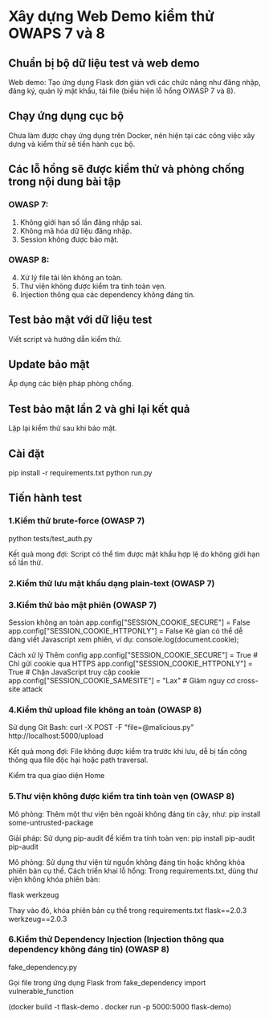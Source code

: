 # Xây dựng Web Demo kiểm thử OWAPS 7 và 8
## Chuẩn bị bộ dữ liệu test và web demo
Web demo: Tạo ứng dụng Flask đơn giản với các chức năng như đăng nhập, đăng ký, quản lý mật khẩu, tải file (biểu hiện lỗ hổng OWASP 7 và 8).

## Chạy ứng dụng cục bộ
Chưa làm được chạy ứng dụng trên Docker, nên hiện tại các công việc xây dựng và kiểm thử sẽ tiến hành cục bộ. 

## Các lỗ hổng sẽ được kiểm thử và phòng chống trong nội dung bài tập
### OWASP 7:
1. Không giới hạn số lần đăng nhập sai.
2. Không mã hóa dữ liệu đăng nhập.
3. Session không được bảo mật.
### OWASP 8:
4. Xử lý file tải lên không an toàn.
5. Thư viện không được kiểm tra tính toàn vẹn.
6. Injection thông qua các dependency không đáng tin.

## Test bảo mật với dữ liệu test
Viết script và hướng dẫn kiểm thử.

## Update bảo mật
Áp dụng các biện pháp phòng chống.

## Test bảo mật lần 2 và ghi lại kết quả
Lặp lại kiểm thử sau khi bảo mật.

## Cài đặt
pip install -r requirements.txt
python run.py

## Tiến hành test
### 1.Kiểm thử brute-force (OWASP 7)
python tests/test_auth.py

Kết quả mong đợi: Script có thể tìm được mật khẩu hợp lệ do không giới hạn số lần thử.

### 2.Kiểm thử lưu mật khẩu dạng plain-text (OWASP 7)

### 3.Kiểm thử bảo mật phiên (OWASP 7)
Session không an toàn
app.config["SESSION_COOKIE_SECURE"] = False
app.config["SESSION_COOKIE_HTTPONLY"] = False
Kẻ gian có thể dễ dàng viết Javascript xem phiên, ví dụ:
console.log(document.cookie);

Cách xử lý
Thêm config
app.config["SESSION_COOKIE_SECURE"] = True  # Chỉ gửi cookie qua HTTPS
app.config["SESSION_COOKIE_HTTPONLY"] = True  # Chặn JavaScript truy cập cookie
app.config["SESSION_COOKIE_SAMESITE"] = "Lax"  # Giảm nguy cơ cross-site attack

### 4.Kiểm thử upload file không an toàn (OWASP 8)
Sử dụng Git Bash:
curl -X POST -F "file=@malicious.py" http://localhost:5000/upload

Kết quả mong đợi: File không được kiểm tra trước khi lưu, dễ bị tấn công thông qua file độc hại hoặc path traversal.

Kiểm tra qua giao diện Home

### 5.Thư viện không được kiểm tra tính toàn vẹn (OWASP 8)
Mô phỏng: Thêm một thư viện bên ngoài không đáng tin cậy, như:
pip install some-untrusted-package

Giải pháp: 
Sử dụng pip-audit để kiểm tra tính toàn vẹn:
pip install pip-audit
pip-audit

Mô phỏng: Sử dụng thư viện từ nguồn không đáng tin hoặc không khóa phiên bản cụ thể.
Cách triển khai lỗ hổng: Trong requirements.txt, dùng thư viện không khóa phiên bản:

flask
werkzeug

Thay vào đó, khóa phiên bản cụ thể trong requirements.txt
flask==2.0.3
werkzeug==2.0.3

### 6.Kiểm thử Dependency Injection (Injection thông qua dependency không đáng tin) (OWASP 8)
fake_dependency.py

Gọi file trong ứng dụng Flask
from fake_dependency import vulnerable_function

(docker build -t flask-demo .
docker run -p 5000:5000 flask-demo)